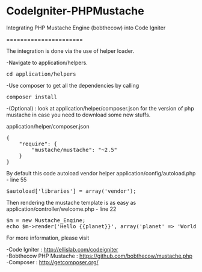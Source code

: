 CodeIgniter-PHPMustache
=======================

Integrating PHP Mustache Engine (bobthecow) into Code Igniter


======================


The integration is done via the use of helper loader.

-Navigate to application/helpers.
<pre>
cd application/helpers
</pre>

-Use composer to get all the dependencies by calling
<pre>
composer install
</pre>
-(Optional) :  look at application/helper/composer.json for the version of php mustache in case you need to download some new stuffs.

application/helper/composer.json
<pre>
{
    "require": {
        "mustache/mustache": "~2.5"
    }
}
</pre>

By default this code autoload vendor helper
application/config/autoload.php - line 55
<pre>
$autoload['libraries'] = array('vendor');
</pre>



Then rendering the mustache template is as easy as 
application/controller/welcome.php - line 22
<pre>
$m = new Mustache_Engine;
echo $m->render('Hello {{planet}}', array('planet' => 'World!')); // "Hello World!"
</pre>

For more information, please visit


-Code Igniter : http://ellislab.com/codeigniter <br />
-Bobthecow PHP Mustache : https://github.com/bobthecow/mustache.php <br/>
-Composer : http://getcomposer.org/
